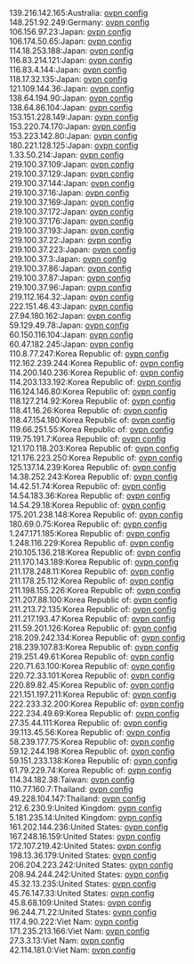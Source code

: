 139.216.142.165:Australia: [ovpn config](vpn/139_216_142_165.ovpn)  
148.251.92.249:Germany: [ovpn config](vpn/148_251_92_249.ovpn)  
106.156.97.23:Japan: [ovpn config](vpn/106_156_97_23.ovpn)  
106.174.50.65:Japan: [ovpn config](vpn/106_174_50_65.ovpn)  
114.18.253.188:Japan: [ovpn config](vpn/114_18_253_188.ovpn)  
116.83.214.121:Japan: [ovpn config](vpn/116_83_214_121.ovpn)  
116.83.4.144:Japan: [ovpn config](vpn/116_83_4_144.ovpn)  
118.17.32.135:Japan: [ovpn config](vpn/118_17_32_135.ovpn)  
121.109.144.36:Japan: [ovpn config](vpn/121_109_144_36.ovpn)  
138.64.194.90:Japan: [ovpn config](vpn/138_64_194_90.ovpn)  
138.64.86.104:Japan: [ovpn config](vpn/138_64_86_104.ovpn)  
153.151.228.149:Japan: [ovpn config](vpn/153_151_228_149.ovpn)  
153.220.74.170:Japan: [ovpn config](vpn/153_220_74_170.ovpn)  
153.223.142.80:Japan: [ovpn config](vpn/153_223_142_80.ovpn)  
180.221.128.125:Japan: [ovpn config](vpn/180_221_128_125.ovpn)  
1.33.50.214:Japan: [ovpn config](vpn/1_33_50_214.ovpn)  
219.100.37.109:Japan: [ovpn config](vpn/219_100_37_109.ovpn)  
219.100.37.129:Japan: [ovpn config](vpn/219_100_37_129.ovpn)  
219.100.37.144:Japan: [ovpn config](vpn/219_100_37_144.ovpn)  
219.100.37.16:Japan: [ovpn config](vpn/219_100_37_16.ovpn)  
219.100.37.169:Japan: [ovpn config](vpn/219_100_37_169.ovpn)  
219.100.37.172:Japan: [ovpn config](vpn/219_100_37_172.ovpn)  
219.100.37.176:Japan: [ovpn config](vpn/219_100_37_176.ovpn)  
219.100.37.193:Japan: [ovpn config](vpn/219_100_37_193.ovpn)  
219.100.37.22:Japan: [ovpn config](vpn/219_100_37_22.ovpn)  
219.100.37.223:Japan: [ovpn config](vpn/219_100_37_223.ovpn)  
219.100.37.3:Japan: [ovpn config](vpn/219_100_37_3.ovpn)  
219.100.37.86:Japan: [ovpn config](vpn/219_100_37_86.ovpn)  
219.100.37.87:Japan: [ovpn config](vpn/219_100_37_87.ovpn)  
219.100.37.96:Japan: [ovpn config](vpn/219_100_37_96.ovpn)  
219.112.164.32:Japan: [ovpn config](vpn/219_112_164_32.ovpn)  
222.151.46.43:Japan: [ovpn config](vpn/222_151_46_43.ovpn)  
27.94.180.162:Japan: [ovpn config](vpn/27_94_180_162.ovpn)  
59.129.49.78:Japan: [ovpn config](vpn/59_129_49_78.ovpn)  
60.150.116.104:Japan: [ovpn config](vpn/60_150_116_104.ovpn)  
60.47.182.245:Japan: [ovpn config](vpn/60_47_182_245.ovpn)  
110.8.77.247:Korea Republic of: [ovpn config](vpn/110_8_77_247.ovpn)  
112.162.239.244:Korea Republic of: [ovpn config](vpn/112_162_239_244.ovpn)  
114.200.140.236:Korea Republic of: [ovpn config](vpn/114_200_140_236.ovpn)  
114.203.133.192:Korea Republic of: [ovpn config](vpn/114_203_133_192.ovpn)  
116.124.146.80:Korea Republic of: [ovpn config](vpn/116_124_146_80.ovpn)  
118.127.214.92:Korea Republic of: [ovpn config](vpn/118_127_214_92.ovpn)  
118.41.16.26:Korea Republic of: [ovpn config](vpn/118_41_16_26.ovpn)  
118.47.154.180:Korea Republic of: [ovpn config](vpn/118_47_154_180.ovpn)  
119.66.251.55:Korea Republic of: [ovpn config](vpn/119_66_251_55.ovpn)  
119.75.191.7:Korea Republic of: [ovpn config](vpn/119_75_191_7.ovpn)  
121.170.118.203:Korea Republic of: [ovpn config](vpn/121_170_118_203.ovpn)  
121.176.223.250:Korea Republic of: [ovpn config](vpn/121_176_223_250.ovpn)  
125.137.14.239:Korea Republic of: [ovpn config](vpn/125_137_14_239.ovpn)  
14.38.252.243:Korea Republic of: [ovpn config](vpn/14_38_252_243.ovpn)  
14.42.51.74:Korea Republic of: [ovpn config](vpn/14_42_51_74.ovpn)  
14.54.183.36:Korea Republic of: [ovpn config](vpn/14_54_183_36.ovpn)  
14.54.29.18:Korea Republic of: [ovpn config](vpn/14_54_29_18.ovpn)  
175.201.238.148:Korea Republic of: [ovpn config](vpn/175_201_238_148.ovpn)  
180.69.0.75:Korea Republic of: [ovpn config](vpn/180_69_0_75.ovpn)  
1.247.171.185:Korea Republic of: [ovpn config](vpn/1_247_171_185.ovpn)  
1.248.116.229:Korea Republic of: [ovpn config](vpn/1_248_116_229.ovpn)  
210.105.136.218:Korea Republic of: [ovpn config](vpn/210_105_136_218.ovpn)  
211.170.143.189:Korea Republic of: [ovpn config](vpn/211_170_143_189.ovpn)  
211.178.248.11:Korea Republic of: [ovpn config](vpn/211_178_248_11.ovpn)  
211.178.25.112:Korea Republic of: [ovpn config](vpn/211_178_25_112.ovpn)  
211.198.155.226:Korea Republic of: [ovpn config](vpn/211_198_155_226.ovpn)  
211.207.88.100:Korea Republic of: [ovpn config](vpn/211_207_88_100.ovpn)  
211.213.72.135:Korea Republic of: [ovpn config](vpn/211_213_72_135.ovpn)  
211.217.193.47:Korea Republic of: [ovpn config](vpn/211_217_193_47.ovpn)  
211.59.201.126:Korea Republic of: [ovpn config](vpn/211_59_201_126.ovpn)  
218.209.242.134:Korea Republic of: [ovpn config](vpn/218_209_242_134.ovpn)  
218.239.107.83:Korea Republic of: [ovpn config](vpn/218_239_107_83.ovpn)  
219.251.49.61:Korea Republic of: [ovpn config](vpn/219_251_49_61.ovpn)  
220.71.63.100:Korea Republic of: [ovpn config](vpn/220_71_63_100.ovpn)  
220.72.33.101:Korea Republic of: [ovpn config](vpn/220_72_33_101.ovpn)  
220.89.82.45:Korea Republic of: [ovpn config](vpn/220_89_82_45.ovpn)  
221.151.197.211:Korea Republic of: [ovpn config](vpn/221_151_197_211.ovpn)  
222.233.32.200:Korea Republic of: [ovpn config](vpn/222_233_32_200.ovpn)  
222.234.49.69:Korea Republic of: [ovpn config](vpn/222_234_49_69.ovpn)  
27.35.44.111:Korea Republic of: [ovpn config](vpn/27_35_44_111.ovpn)  
39.113.45.56:Korea Republic of: [ovpn config](vpn/39_113_45_56.ovpn)  
58.239.177.75:Korea Republic of: [ovpn config](vpn/58_239_177_75.ovpn)  
59.12.244.198:Korea Republic of: [ovpn config](vpn/59_12_244_198.ovpn)  
59.151.233.138:Korea Republic of: [ovpn config](vpn/59_151_233_138.ovpn)  
61.79.229.74:Korea Republic of: [ovpn config](vpn/61_79_229_74.ovpn)  
114.34.182.38:Taiwan: [ovpn config](vpn/114_34_182_38.ovpn)  
110.77.160.7:Thailand: [ovpn config](vpn/110_77_160_7.ovpn)  
49.228.104.147:Thailand: [ovpn config](vpn/49_228_104_147.ovpn)  
212.6.230.9:United Kingdom: [ovpn config](vpn/212_6_230_9.ovpn)  
5.181.235.14:United Kingdom: [ovpn config](vpn/5_181_235_14.ovpn)  
161.202.144.236:United States: [ovpn config](vpn/161_202_144_236.ovpn)  
167.248.16.159:United States: [ovpn config](vpn/167_248_16_159.ovpn)  
172.107.219.42:United States: [ovpn config](vpn/172_107_219_42.ovpn)  
198.13.36.179:United States: [ovpn config](vpn/198_13_36_179.ovpn)  
206.204.223.242:United States: [ovpn config](vpn/206_204_223_242.ovpn)  
208.94.244.242:United States: [ovpn config](vpn/208_94_244_242.ovpn)  
45.32.13.235:United States: [ovpn config](vpn/45_32_13_235.ovpn)  
45.76.147.33:United States: [ovpn config](vpn/45_76_147_33.ovpn)  
45.8.68.109:United States: [ovpn config](vpn/45_8_68_109.ovpn)  
96.244.71.22:United States: [ovpn config](vpn/96_244_71_22.ovpn)  
117.4.90.222:Viet Nam: [ovpn config](vpn/117_4_90_222.ovpn)  
171.235.213.166:Viet Nam: [ovpn config](vpn/171_235_213_166.ovpn)  
27.3.3.13:Viet Nam: [ovpn config](vpn/27_3_3_13.ovpn)  
42.114.181.0:Viet Nam: [ovpn config](vpn/42_114_181_0.ovpn)  
